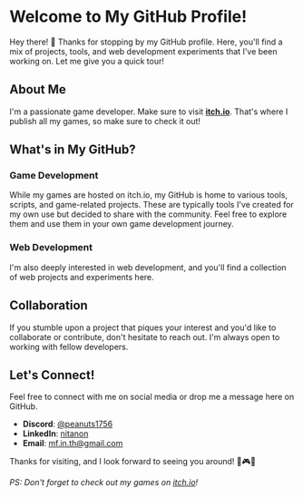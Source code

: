 # Welcome to My GitHub Profile!

Hey there! 👋 Thanks for stopping by my GitHub profile. Here, you'll find a mix of projects, tools, and web development experiments that I've been working on. Let me give you a quick tour!

## About Me

I'm a passionate game developer. Make sure to visit [**itch.io**](https://blue-peanuts.itch.io/). That's where I publish all my games, so make sure to check it out!

## What's in My GitHub?

### Game Development
While my games are hosted on itch.io, my GitHub is home to various tools, scripts, and game-related projects. These are typically tools I've created for my own use but decided to share with the community. Feel free to explore them and use them in your own game development journey.

### Web Development
I'm also deeply interested in web development, and you'll find a collection of web projects and experiments here.

## Collaboration
If you stumble upon a project that piques your interest and you'd like to collaborate or contribute, don't hesitate to reach out. I'm always open to working with fellow developers.

## Let's Connect!
Feel free to connect with me on social media or drop me a message here on GitHub.

- **Discord**: [@peanuts1756](https://discord.com/users/266855750528139266)
- **LinkedIn**: [nitanon](https://www.linkedin.com/in/nitanon/)
- **Email**: [mf.in.th@gmail.com](mf.in.th@gmail.com)

Thanks for visiting, and I look forward to seeing you around! 🚀🎮🌐

*PS: Don't forget to check out my games on [itch.io](https://blue-peanuts.itch.io/)!*
